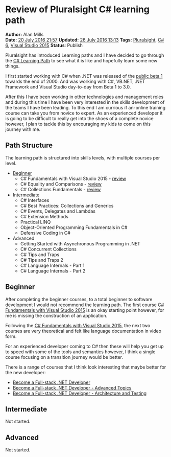 Review of Pluralsight C# learning path
======================================
**Author:** Alan Mills  
**Date:** [20 July 2016 21:57](/blog/history/2016-07.md)
**Updated:** [26 July 2016 13:13](/blog/history/2016-07.md)
**Tags:** [Pluralsight](/blog/categories/pluralsight.md), [C# 6](/categories/c-sharp-6.md), [Visual Studio 2015](/categories/visual-studio-2015.md)
**Status**: Publish

Pluralsight has introduced Learning paths and I have decided to go through the [C# Learning Path](https://app.pluralsight.com/paths/skills/csharp) to see what it is like and hopefully learn some new things.

I first started working with C# when .NET was released of the [public beta 1](http://news.microsoft.com/2000/11/13/microsoft-announces-availability-of-visual-studio-net-and-net-framework-beta-1-submits-c-to-ecma/#sm.0000hhm6mt17yen5y9r1lmh79zszb) towards the end of 2000.  And was working with C#, VB.NET, .NET Framework and Visual Studio day-to-day from Beta 1 to 3.0.  

After this I have been working in other technologies and management roles and during this time I have been very interested in the skills development of the teams I have been leading.  To this end I am currious if an-online training course can take you from novice to expert.  As an experienced developer it is going to be difficult to really get into the shoes of a complete novice however, I plan to tackle this by encouraging my kids to come on this journey with me.

Path Structure
--------------
The learning path is structured into skills levels, with multiple courses per level.

* [Beginner](Beginner)
  * C# Fundamentals with Visual Studio 2015 - [review](blog/2016/07/pluralsight-c-sharp-fundamentals-with-visual-studio-2015-2015-09-25.md)
  * C# Equality and Comparisons - [review](blog/2016/07/pluralsight-c-sharp-equality-and-comparisons-2014-09-10.md)
  * C# Collections Fundamentals - [review](blog/2016/07/pluralsight-c-sharp-collections-fundamentals-2014-04-08.md)
* Intermediate
  * C# Interfaces
  * C# Best Practices: Collections and Generics
  * C# Events, Delegates and Lambdas
  * C# Extension Methods
  * Practical LINQ
  * Object-Oriented Programming Fundamentals in C#
  * Defensive Coding in C#
* Advanced
  * Getting Started with Asynchronous Programming in .NET
  * C# Concurrent Collections
  * C# Tips and Traps
  * C# Tips and Traps 2
  * C# Language Internals - Part 1
  * C# Language Internals - Part 2

Beginner
--------
After completing the beginner courses, to a total beginner to software development I would not recommend the learning path.  The first course [C# Fundamentals with Visual Studio 2015](blog/2016/07/pluralsight-c-sharp-fundamentals-with-visual-studio-2015-2015-09-25.md) is an okay starting point however, for me is missing the construction of an application.

Following the [C# Fundamentals with Visual Studio 2015](blog/2016/07/pluralsight-c-sharp-fundamentals-with-visual-studio-2015-2015-09-25.md), the next two courses are very theoretical and felt like language documentation in video form.  

For an experienced developer coming to C# then these will help you get up to speed with some of the tools and semantics however, I think a single course focusing on a transition journey would be better.

There is a range of courses that I think look interesting that maybe better for the new developer:
* [Become a Full-stack .NET Developer](https://app.pluralsight.com/library/courses/full-stack-dot-net-developer-fundamentals)
* [Become a Full-stack .NET Developer - Advanced Topics](https://app.pluralsight.com/library/courses/full-stack-dot-net-developer)
* [Become a Full-stack .NET Developer - Architecture and Testing](https://app.pluralsight.com/library/courses/full-stack-dot-net-developer-architecture-testing)

Intermediate
------------
Not started.

Advanced
--------
Not started.
